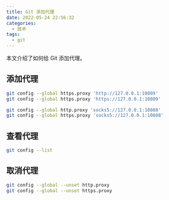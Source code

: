 ```yaml
---
title: Git 添加代理
date: 2022-05-24 22:56:32
categories:
  - 技术
tags:
  - git
---
```

本文介绍了如何给 Git 添加代理。
<!-- more -->
## 添加代理

```bash
git config --global https.proxy 'http://127.0.0.1:10809'
git config --global https.proxy 'https://127.0.0.1:10809'
```

```bash
git config --global http.proxy 'socks5://127.0.0.1:10808'
git config --global https.proxy 'socks5://127.0.0.1:10808'
```

## 查看代理

```bash
git config --list
```

## 取消代理

```bash
git config --global --unset http.proxy
git config --global --unset https.proxy
```

